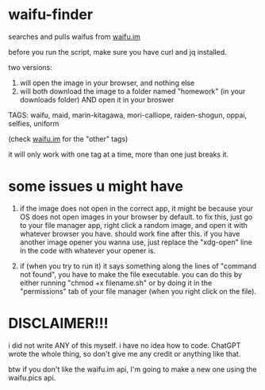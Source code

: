 # waifu-finder
searches and pulls waifus from [waifu.im](https://www.waifu.im/)

before you run the script, make sure you have curl and jq installed. 

two versions:

1. will open the image in your browser, and nothing else
2. will both download the image to a folder named "homework" (in your downloads folder) AND open it in your broswer

TAGS: waifu, maid, marin-kitagawa, mori-calliope, raiden-shogun, oppai, selfies, uniform   

(check [waifu.im](https://www.waifu.im/) for the "other" tags)

it will only work with one tag at a time, more than one just breaks it.

# some issues u might have

1. if the image does not open in the correct app, it might be because your OS does not open images in your browser by default. to fix this, just go to your file manager app, right click a random image, and open it with whatever browser you have. should work fine after this. if you have another image opener you wanna use, just replace the "xdg-open" line in the code with whatever your opener is.

2. if (when you try to run it) it says something along the lines of "command not found", you have to make the file executable. you can do this by either running "chmod +x filename.sh" or by doing it in the "permissions" tab of your file manager (when you right click on the file).

# DISCLAIMER!!!

i did not write ANY of this myself. i have no idea how to code. ChatGPT wrote the whole thing, so don't give me any credit or anything like that.

btw if you don't like the waifu.im api, I'm going to make a new one using the waifu.pics api.
